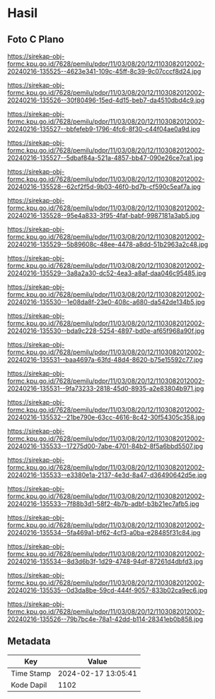 # Hasil

## Foto C Plano

https://sirekap-obj-formc.kpu.go.id/7628/pemilu/pdpr/11/03/08/20/12/1103082012002-20240216-135525--4623e341-109c-45ff-8c39-9c07cccf8d24.jpg

https://sirekap-obj-formc.kpu.go.id/7628/pemilu/pdpr/11/03/08/20/12/1103082012002-20240216-135526--30f80496-15ed-4d15-beb7-da4510dbd4c9.jpg

https://sirekap-obj-formc.kpu.go.id/7628/pemilu/pdpr/11/03/08/20/12/1103082012002-20240216-135527--bbfefeb9-1796-4fc6-8f30-c44f04ae0a9d.jpg

https://sirekap-obj-formc.kpu.go.id/7628/pemilu/pdpr/11/03/08/20/12/1103082012002-20240216-135527--5dbaf84a-521a-4857-bb47-090e26ce7ca1.jpg

https://sirekap-obj-formc.kpu.go.id/7628/pemilu/pdpr/11/03/08/20/12/1103082012002-20240216-135528--62cf2f5d-9b03-46f0-bd7b-cf590c5eaf7a.jpg

https://sirekap-obj-formc.kpu.go.id/7628/pemilu/pdpr/11/03/08/20/12/1103082012002-20240216-135528--95e4a833-3f95-4faf-babf-9987181a3ab5.jpg

https://sirekap-obj-formc.kpu.go.id/7628/pemilu/pdpr/11/03/08/20/12/1103082012002-20240216-135529--5b89608c-48ee-4478-a8dd-51b2963a2c48.jpg

https://sirekap-obj-formc.kpu.go.id/7628/pemilu/pdpr/11/03/08/20/12/1103082012002-20240216-135529--3a8a2a30-dc52-4ea3-a8af-daa046c95485.jpg

https://sirekap-obj-formc.kpu.go.id/7628/pemilu/pdpr/11/03/08/20/12/1103082012002-20240216-135530--1e08da8f-23e0-408c-a680-da542de134b5.jpg

https://sirekap-obj-formc.kpu.go.id/7628/pemilu/pdpr/11/03/08/20/12/1103082012002-20240216-135530--bda9c228-5254-4897-bd0e-af65f968a90f.jpg

https://sirekap-obj-formc.kpu.go.id/7628/pemilu/pdpr/11/03/08/20/12/1103082012002-20240216-135531--baa4697a-63fd-48d4-8620-b75e15592c77.jpg

https://sirekap-obj-formc.kpu.go.id/7628/pemilu/pdpr/11/03/08/20/12/1103082012002-20240216-135531--9fa73233-2818-45d0-8935-a2e83804b971.jpg

https://sirekap-obj-formc.kpu.go.id/7628/pemilu/pdpr/11/03/08/20/12/1103082012002-20240216-135532--21be790e-63cc-4616-8c42-30f54305c358.jpg

https://sirekap-obj-formc.kpu.go.id/7628/pemilu/pdpr/11/03/08/20/12/1103082012002-20240216-135533--17275d00-7abe-4701-84b2-8f5a6bbd5507.jpg

https://sirekap-obj-formc.kpu.go.id/7628/pemilu/pdpr/11/03/08/20/12/1103082012002-20240216-135533--e3380e1a-2137-4e3d-8a47-d36490642d5e.jpg

https://sirekap-obj-formc.kpu.go.id/7628/pemilu/pdpr/11/03/08/20/12/1103082012002-20240216-135533--7f88b3d1-58f2-4b7b-adbf-b3b21ec7afb5.jpg

https://sirekap-obj-formc.kpu.go.id/7628/pemilu/pdpr/11/03/08/20/12/1103082012002-20240216-135534--5fa469a1-bf62-4cf3-a0ba-e28485f31c84.jpg

https://sirekap-obj-formc.kpu.go.id/7628/pemilu/pdpr/11/03/08/20/12/1103082012002-20240216-135534--8d3d6b3f-1d29-4748-94df-87261d4dbfd3.jpg

https://sirekap-obj-formc.kpu.go.id/7628/pemilu/pdpr/11/03/08/20/12/1103082012002-20240216-135535--0d3da8be-59cd-444f-9057-833b02ca9ec6.jpg

https://sirekap-obj-formc.kpu.go.id/7628/pemilu/pdpr/11/03/08/20/12/1103082012002-20240216-135526--79b7bc4e-78a1-42dd-b114-28341eb0b858.jpg


## Metadata

| Key        | Value               |
| ---------- | ------------------- |
| Time Stamp | 2024-02-17 13:05:41 |
| Kode Dapil | 1102                |



